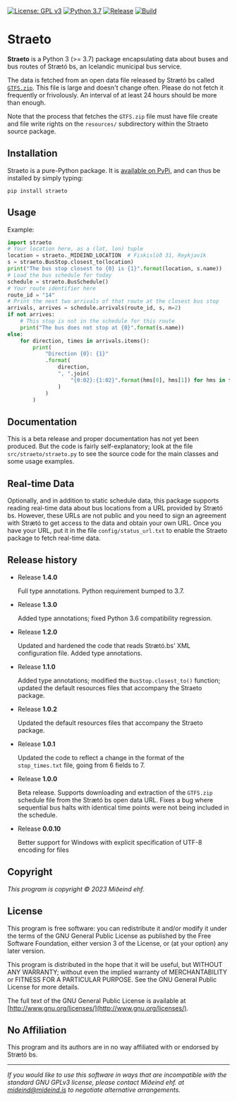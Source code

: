 [![License: GPL v3](https://img.shields.io/badge/License-GPLv3-blue.svg)](https://www.gnu.org/licenses/gpl-3.0)
[![Python 3.7](https://img.shields.io/badge/python-3.7-blue.svg)](https://www.python.org/downloads/release/python-370/)
[![Release](https://shields.io/github/v/release/mideind/Straeto?display_name=tag)]()
[![Build](https://github.com/mideind/Straeto/actions/workflows/python-package.yml/badge.svg)]()

# Straeto

**Straeto** is a Python 3 (>= 3.7) package encapsulating data about buses and bus
routes of Strætó bs, an Icelandic municipal bus service.

The data is fetched from an open data file released by
Strætó bs called [`GTFS.zip`](http://opendata.straeto.is/data/gtfs/gtfs.zip).
This file is large and doesn't change often. Please do not
fetch it frequently or frivolously. An interval of at least 24 hours
should be more than enough.

Note that the process that fetches the `GTFS.zip` file must have
file create and file write rights on the `resources/` subdirectory
within the Straeto source package.

## Installation

Straeto is a pure-Python package. It
is [available on PyPi](https://pypi.org/project/straeto/),
and can thus be installed by simply typing:

```shell
pip install straeto
```

## Usage

Example:

```python
import straeto
# Your location here, as a (lat, lon) tuple
location = straeto._MIDEIND_LOCATION  # Fiskislóð 31, Reykjavík
s = straeto.BusStop.closest_to(location)
print("The bus stop closest to {0} is {1}".format(location, s.name))
# Load the bus schedule for today
schedule = straeto.BusSchedule()
# Your route identifier here
route_id = "14"
# Print the next two arrivals of that route at the closest bus stop
arrivals, arrives = schedule.arrivals(route_id, s, n=2)
if not arrives:
    # This stop is not in the schedule for this route
    print("The bus does not stop at {0}".format(s.name))
else:
    for direction, times in arrivals.items():
        print(
            "Direction {0}: {1}"
            .format(
                direction,
                ", ".join(
                    "{0:02}:{1:02}".format(hms[0], hms[1]) for hms in times
                )
            )
        )
```

## Documentation

This is a beta release and proper documentation has not yet been
produced. But the code is fairly self-explanatory; look at the file
`src/straeto/straeto.py` to see the source code for the main classes
and some usage examples.

## Real-time Data

Optionally, and in addition to static schedule data, this package supports
reading real-time data about bus locations from a URL
provided by Strætó bs.  However, these URLs are not public and you need to sign
an agreement with Strætó to get access to the data and obtain your own URL. Once you
have your URL, put it in the file `config/status_url.txt` to enable the Straeto
package to fetch real-time data.

## Release history

* Release **1.4.0**

    Full type annotations. Python requirement bumped to 3.7.

* Release **1.3.0**

    Added type annotations; fixed Python 3.6 compatibility
    regression.

* Release **1.2.0**

    Updated and hardened the code that reads Strætó.bs' XML configuration file.
    Added type annotations.

* Release **1.1.0**

    Added type annotations; modified the `BusStop.closest_to()` function;
    updated the default resources files that accompany the
    Straeto package.

* Release **1.0.2**

    Updated the default resources files that accompany the
    Straeto package.

* Release **1.0.1**

    Updated the code to reflect a change in the format of the
    `stop_times.txt` file, going from 6 fields to 7.

* Release **1.0.0**

    Beta release. Supports downloading and extraction of the `GTFS.zip`
    schedule file from the Strætó bs open data URL. Fixes a bug where sequential
    bus halts with identical time points were not being included in the schedule.

* Release **0.0.10**

    Better support for Windows with explicit specification of UTF-8 encoding
    for files

## Copyright

*This program is copyright &copy; 2023 Miðeind ehf.*

## License

This program is free software: you can redistribute it and/or modify
it under the terms of the GNU General Public License as published by
the Free Software Foundation, either version 3 of the License, or
(at your option) any later version.

This program is distributed in the hope that it will be useful,
but WITHOUT ANY WARRANTY; without even the implied warranty of
MERCHANTABILITY or FITNESS FOR A PARTICULAR PURPOSE.  See the
GNU General Public License for more details.

The full text of the GNU General Public License is available at
[http://www.gnu.org/licenses/](http://www.gnu.org/licenses/).

## No Affiliation

This program and its authors are in no way affiliated with
or endorsed by Strætó bs.

---

*If you would like to use this software in ways that are incompatible*
*with the standard GNU GPLv3 license, please contact Miðeind ehf.*
*at [mideind@mideind.is](mailto:mideind@mideind.is)*
*to negotiate alternative arrangements.*
